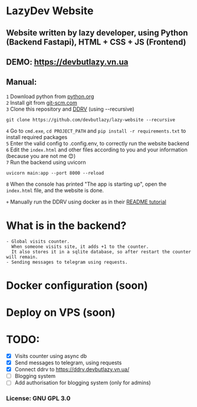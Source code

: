 # LazyDev Website 
## Website written by lazy developer, using Python (Backend Fastapi), HTML + CSS + JS (Frontend)

## DEMO: https://devbutlazy.vn.ua

## Manual:
`1` Download python from [python.org](https://www.python.org/ftp/python/3.11.0/python-3.11.0-amd64.exe)  
`2` Install git from [git-scm.com](https://github.com/git-for-windows/git/releases/download/v2.44.0.windows.1/Git-2.44.0-64-bit.exe)  
`3` Clone this repository and [DDRV](https://github.com/forscht/ddrive) (using --recursive)
```
git clone https://github.com/devbutlazy/lazy-website --recursive
```
`4` Go to `cmd.exe`, `cd PROJECT_PATH` and `pip install -r requirements.txt` to install required packages   
`5` Enter the valid config to .config.env, to correctly run the website backend    
`6` Edit the `index.html` and other files according to you and your information (because you are not me 😊)   
`7` Run the backend using uvicorn 
```
uvicorn main:app --port 8000 --reload
```
`8` When the console has printed "The app is starting up", open the `index.html` file, and the website is done. 

`+` Manually run the DDRV using docker as in their [README tutorial](https://github.com/forscht/ddrive/blob/4.x/README.md)


# What is in the backend?

    - Global visits counter. 
      When someone visits site, it adds +1 to the counter. 
      It also stores it in a sqlite database, so after restart the counter will remain.
    - Sending messages to telegram using requests.

# Docker configuration (soon)

# Deploy on VPS (soon)


# TODO:
- [x] Visits counter using async db
- [x] Send messages to telegram, using requests
- [x] Connect ddrv to https://ddrv.devbutlazy.vn.ua/
- [ ] Blogging system
- [ ] Add authorisation for blogging system (only for admins)

### License: GNU GPL 3.0 
